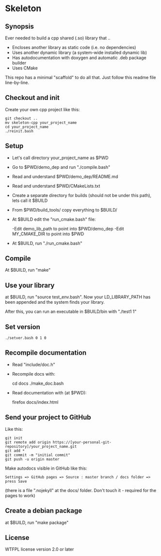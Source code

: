 # Skeleton

## Synopsis

Ever needed to build a cpp shared (.so) library that ..

  - Encloses another library as static code (i.e. no dependencies)
  - Uses another dynamic library (a system-wide installed dynamic lib)
  - Has autodocumentation with doxygen and automatic .deb package builder
  - Uses CMake

This repo has a minimal "scaffold" to do all that.  Just follow this readme file line-by-line.

## Checkout and init

Create your own cpp project like this:

    git checkout ..
    mv skeleton-cpp your_project_name
    cd your_project_name
    ./reinit.bash
    
## Setup

- Let's call directory your_project_name as $PWD
- Go to $PWD/demo_dep and run "./compile.bash"
- Read and understand $PWD/demo_dep/README.md
- Read and understand $PWD/CMakeLists.txt
- Create a separate directory for builds (should not be under this path), lets call it $BUILD
- From $PWD/build_tools/ copy everything to $BUILD/
- At $BUILD edit the "run_cmake.bash" file:

  -Edit demo_lib_path to point into $PWD/demo_dep
  -Edit MY_CMAKE_DIR to point into $PWD

- At $BUILD, run "./run_cmake.bash"

## Compile

At $BUILD, run "make"

## Use your library

at $BUILD, run "source test_env.bash".  Now your LD_LIBRARY_PATH has been appended and the system finds your library.

After this, you can run an executable in $BUILD/bin with "./test1 1"

## Set version

    ./setver.bash 0 1 0

## Recompile documentation

- Read "include/doc.h"
- Recompile docs with:

    cd docs
    ./make_doc.bash

- Read documentation with (at $PWD):

    firefox docs/index.html

## Send your project to GitHub

Like this:

    git init
    git remote add origin https://[your-personal-git-repository]/your_project_name.git
    git add *
    git commit -m "initial commit"
    git push -u origin master

Make autodocs visible in GitHub like this:

    Settings => GitHub pages => Source : master branch / docs folder => press Save
    
(there is a file ".nojekyll" at the docs/ folder.  Don't touch it - required for the pages to work)

## Create a debian package

at $BUILD, run "make package"

## License

WTFPL license version 2.0 or later
